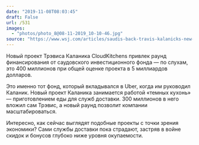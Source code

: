 ```yaml
---
date: "2019-11-08T08:03:45"
draft: False
url: /531
images:
  - "photos/photo_8@08-11-2019_10-10-46.jpg"
source: "https://www.wsj.com/articles/saudis-back-travis-kalanicks-new-startup-11573122604"
---
```


Новый проект Трэвиса Каланика CloudKitchens привлек раунд финансирования от саудовского инвестиционного фонда — по слухам, это 400 миллионов при общей оценке проекта в 5 миллиардов долларов. 

Это именно тот фонд, который вкладывался в Uber, когда им руководил Каланик. Новый проект Каланика занимается работой «темных кухонь» — приготовлением еды для служб доставки.  300 миллионов в него вложил сам Трэвис, а новый раунд позволит компании масштабироваться.

Интересно, как сейчас выглядят подобные проекты с точки зрения экономики? Сами службы доставки пока страдают, застряв в войне скидок и бонусов глубоко ниже уровня окупаемости.
